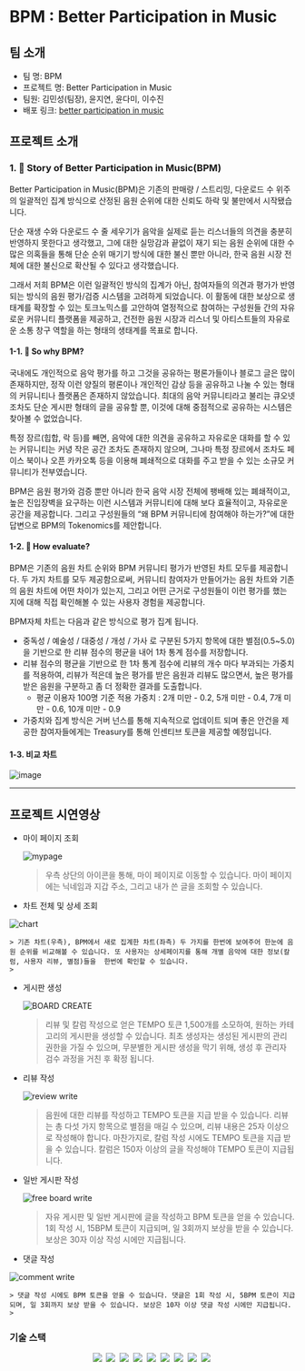 # BPM : Better Participation in Music

## 팀 소개

- 팀 명: BPM
- 프로젝트 명: Better Participation in Music
- 팀원: 김민성(팀장), 윤지연, 윤다미, 이수진
- 배포 링크: [better participation in music](https://www.betterparticipationmusic.cf/)

## 프로젝트 소개
### 1. 📔 Story of Better Participation in Music(BPM)

Better Participation in Music(BPM)은 기존의 판매량 / 스트리밍, 다운로드 수 위주의 일괄적인 집계 방식으로 산정된 음원 순위에 대한 신뢰도 하락 및 불만에서 시작됐습니다. 

단순 재생 수와 다운로드 수 줄 세우기가 음악을 실제로 듣는 리스너들의 의견을 충분히 반영하지 못한다고 생각했고, 그에 대한 실망감과 끝없이 재기 되는 음원 순위에 대한 수 많은 의혹들을 통해 단순 순위 매기기 방식에 대한 불신 뿐만 아니라, 한국 음원 시장 전체에 대한 불신으로 확산될 수 있다고 생각했습니다. 

그래서 저희 BPM은 이런 일괄적인 방식의 집계가 아닌, 참여자들의 의견과 평가가 반영되는 방식의 음원 평가/검증 시스템을 고려하게 되었습니다. 이 활동에 대한 보상으로 생태계를 확장할 수 있는 토크노믹스를 고안하여 열정적으로 참여하는 구성원들 간의 자유로운 커뮤니티 플랫폼을 제공하고, 건전한 음원 시장과 리스너 및 아티스트들의 자유로운 소통 창구 역할을 하는 형태의 생태계를 목표로 합니다.
#### 1-1. 🤔 So why BPM?

국내에도 개인적으로 음악 평가를 하고 그것을 공유하는 평론가들이나 블로그 글은 많이 존재하지만, 정작 이런 양질의 평론이나 개인적인 감상 등을 공유하고 나눌 수 있는 형태의 커뮤니티나 플랫폼은 존재하지 않았습니다. 최대의 음악 커뮤니티라고 불리는 큐오넷 조차도 단순 게시판 형태의 글을 공유할 뿐, 이것에 대해 중점적으로 공유하는 시스템은 찾아볼 수 없었습니다.

특정 장르(힙합, 락 등)를 빼면, 음악에 대한 의견을 공유하고 자유로운 대화를 할 수 있는 커뮤니티는 커녕 작은 공간 조차도 존재하지 않으며, 그나마 특정 장르에서 조차도 페이스 북이나 오픈 카카오톡 등을 이용해 폐쇄적으로 대화를 주고 받을 수 있는 소규모 커뮤니티가 전부였습니다.

BPM은 음원 평가와 검증 뿐만 아니라 한국 음악 시장 전체에 팽배해 있는 폐쇄적이고, 높은 진입장벽을 요구하는 이런 시스템과 커뮤니티에 대해 보다 효율적이고, 자유로운 공간을 제공합니다. 그리고 구성원들의 “왜 BPM 커뮤니티에 참여해야 하는가?”에 대한 답변으로 BPM의 Tokenomics를 제안합니다.

#### 1-2. 🧐 **How evaluate?**

BPM은 기존의 음원 차트 순위와 BPM 커뮤니티 평가가 반영된 차트 모두를 제공합니다. 
두 가지 차트를 모두 제공함으로써, 커뮤니티 참여자가 만들어가는 음원 차트와 기존의 음원 차트에 어떤 차이가 있는지, 그리고 어떤 근거로 구성원들이 이런 평가를 했는 지에 대해 직접 확인해볼 수 있는 사용자 경험을 제공합니다. 

BPM자체 차트는 다음과 같은 방식으로 평가 집계 됩니다.

- 중독성 / 예술성 / 대중성 / 개성 / 가사 로 구분된 5가지 항목에 대한 별점(0.5~5.0)을 기반으로 한 리뷰 점수의 평균을 내어 1차 통계 점수를 저장합니다.
- 리뷰 점수의 평균을 기반으로 한 1차 통계 점수에 리뷰의 개수 마다 부과되는 가중치를 적용하여, 리뷰가 적은데 높은 평가를 받은 음원과 리뷰도 많으면서, 높은 평가를 받은 음원을 구분하고 좀 더 정확한 결과를 도출합니다.
    - 평균 이용자 100명 기준 적용 가중치 : 2개 미만 - 0.2, 5개 미만 - 0.4, 7개 미만 - 0.6, 10개 미만 - 0.9
- 가중치와 집계 방식은 거버 넌스를 통해 지속적으로 업데이트 되며 좋은 안건을 제공한 참여자들에게는 Treasury를 통해 인센티브 토큰을 제공할 예정입니다.

#### 1-3. 비교 차트
![image](https://user-images.githubusercontent.com/93569041/170912002-aecd9860-d264-4dce-ae63-25bd1da77d41.png)


---
## 프로젝트 시연영상

    
- 마이 페이지 조회
    
    ![mypage](https://user-images.githubusercontent.com/93569041/184272718-82d2016a-a72c-411f-9e9b-1eb884231e2c.gif)

    > 우측 상단의 아이콘을 통해, 마이 페이지로 이동할 수 있습니다. 마이 페이지에는 닉네임과 지갑 주소, 그리고 내가 쓴 글을 조회할 수 있습니다.
    > 
    
- 차트 전체 및 상세 조회
    
![chart](https://user-images.githubusercontent.com/93569041/184272753-b8c21ca5-75c8-4ce4-8b7a-3066a22e1b4b.gif)


    
    > 기존 차트(우측), BPM에서 새로 집계한 차트(좌측) 두 가지를 한번에 보여주어 한눈에 음원 순위를 비교해볼 수 있습니다. 또 사용자는 상세페이지를 통해 개별 음악에 대한 정보(칼럼, 사용자 리뷰, 별점)들을  한번에 확인할 수 있습니다.
    > 
- 게시판 생성
    
    ![BOARD CREATE](https://user-images.githubusercontent.com/93569041/170912896-991f7232-e006-464e-ac6c-647157c255f7.gif)

    
    > 리뷰 및 칼럼 작성으로 얻은 TEMPO 토큰 1,500개를 소모하여, 원하는 카테고리의 게시판을 생성할 수 있습니다. 최초 생성자는 생성된 게시판의 관리 권한을 가질 수 있으며, 무분별한 게시판 생성을 막기 위해, 생성 후 관리자 검수 과정을 거친 후 확정 됩니다.
    > 
    
- 리뷰 작성

    ![review write](https://user-images.githubusercontent.com/93569041/184272808-817ed95f-e1da-433d-989f-a2b7ee0bccf0.gif)


    > 음원에 대한 리뷰를 작성하고 TEMPO 토큰을 지급 받을 수 있습니다. 리뷰는 총 다섯 가지 항목으로 별점을 매길 수 있으며, 리뷰 내용은 25자 이상으로 작성해야 합니다. 
    마찬가지로, 칼럼 작성 시에도 TEMPO 토큰을 지급 받을 수 있습니다. 칼럼은 150자 이상의 글을 작성해야 TEMPO 토큰이 지급됩니다.
    > 
    
- 일반 게시판 작성
    
    ![free board write](https://user-images.githubusercontent.com/93569041/184272780-3053f613-399e-4b15-91c0-172d1f7481c3.gif)

    > 자유 게시판 및 일반 게시판에 글을 작성하고 BPM 토큰을 얻을 수 있습니다. 1회 작성 시, 15BPM 토큰이 지급되며, 일 3회까지 보상을 받을 수 있습니다. 보상은 30자 이상 작성 시에만 지급됩니다.
    > 
    
- 댓글 작성
    
![comment write](https://user-images.githubusercontent.com/93569041/184273004-874303cf-6e48-473b-bf49-4e441f55c10f.gif)


    
    > 댓글 작성 시에도 BPM 토큰을 얻을 수 있습니다. 댓글은 1회 작성 시, 5BPM 토큰이 지급되며, 일 3회까지 보상 받을 수 있습니다. 보상은 10자 이상 댓글 작성 시에만 지급됩니다.
    >

### 기술 스택

<p align="center">
  <img src="https://img.shields.io/badge/TypeScript-3178C6.svg?style=flat-square&logo=TypeScript&logoColor=white"/></a>&nbsp
  <img src="https://img.shields.io/badge/React-61DAFB.svg?style=flat-square&logo=React&logoColor=white"/></a>&nbsp 
  <img src="https://img.shields.io/badge/MongoDB-47a248.svg?style=flat-square&logo=MongoDB&logoColor=white"/></a>&nbsp  
  <img src="https://img.shields.io/badge/Node.js-339933?style=flat-square&logo=Node.js&logoColor=white"/></a>&nbsp 
  <img src="https://img.shields.io/badge/Express-000000.svg?style=flat-square&logo=Express&logoColor=white"/></a>&nbsp 
  <img src="https://img.shields.io/badge/Solidity-363636.svg?style=flat-square&logo=Solidity&logoColor=white"/></a>&nbsp 
  <img src="https://img.shields.io/badge/Ethereum-3c3c3d.svg?style=flat-square&logo=Ethereum&logoColor=white"/></a>&nbsp  
  <img src="https://img.shields.io/badge/Vercel-000000.svg?style=flat-square&logo=Vercel&logoColor=white"/></a>&nbsp 
  <img src="https://img.shields.io/badge/Amazon AWS-232F3E.svg?style=flat-square&logo=Amazon AWS&logoColor=white"/></a>&nbsp  
</p>

